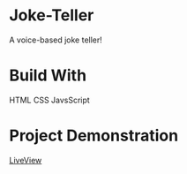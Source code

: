 # Joke-Teller
A voice-based joke teller!


# Build With
HTML
CSS 
JavsScript

# Project Demonstration
[LiveView](https://defeinium.github.io/Joke-Teller/ "Joke Teller")
